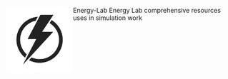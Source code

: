 <img src="/images/EL_logo.jpg" width="150" align = "left">Energy-Lab
Energy Lab comprehensive resources uses in simulation work
